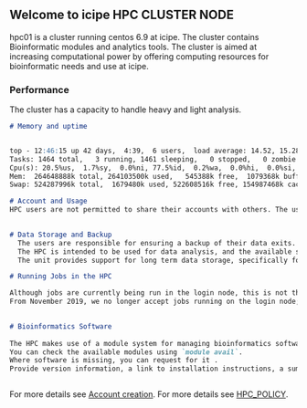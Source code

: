 ## Welcome to icipe HPC CLUSTER NODE
hpc01 is a cluster running centos 6.9 at icipe. The cluster contains Bioinformatic modules and analytics tools. The cluster is aimed at increasing computational power by offering computing resources for bioinformatic needs and use at icipe.

### Performance

The cluster has a capacity to handle heavy and light analysis. 

```markdown
# Memory and uptime


top - 12:46:15 up 42 days,  4:39,  6 users,  load average: 14.52, 15.28, 12.96
Tasks: 1464 total,   3 running, 1461 sleeping,   0 stopped,   0 zombie
Cpu(s): 20.5%us,  1.7%sy,  0.0%ni, 77.5%id,  0.2%wa,  0.0%hi,  0.0%si,  0.0%st
Mem:  264648888k total, 264103500k used,   545388k free,  1079368k buffers
Swap: 524287996k total,  1679480k used, 522608516k free, 154987468k cached

# Account and Usage
HPC users are not permitted to share their accounts with others. The user accounts are active for the duration of the research, with an additional period of one year depending on the user needs. 

  
# Data Storage and Backup 
  The users are responsible for ensuring a backup of their data exits. 
  The HPC is intended to be used for data analysis, and the available storage space is geared towards just that. 
  The unit provides support for long term data storage, specifically for raw data, which is the property of icipe (See Research Data Management and Archiving Policy).

# Running Jobs in the HPC

Although jobs are currently being run in the login node, this is not the ideal. We are setting up a SLURM job management system for that purpose.
From November 2019, we no longer accept jobs running on the login node; the system admin kills these without notice. You are, however, allowed to test scripts or compile code. 

  
# Bioinformatics Software
  
The HPC makes use of a module system for managing bioinformatics software.
You can check the available modules using `module avail`. 
Where software is missing, you can request for it . 
Provide version information, a link to installation instructions, a summary of intended use, and any other information that would ease its setup.   



```

For more details see [Account creation](https://redcap.icipe.org/surveys/?s=JAP78NN73C).
For more details see [HPC_POLICY](https://redcap.icipe.org/surveys/?s=ENEFCLFTME).

